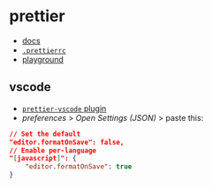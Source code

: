 # prettier

- [docs](https://prettier.io/docs/en/install.html)
- [`.prettierrc`](https://prettier.io/docs/en/configuration.html)
- [playground](https://prettier.io/playground/)

## vscode

- [`prettier-vscode` plugin](https://marketplace.visualstudio.com/items?itemName=esbenp.prettier-vscode)
- _preferences_ > _Open Settings (JSON)_ > paste this:

```json
// Set the default
"editor.formatOnSave": false,
// Enable per-language
"[javascript]": {
    "editor.formatOnSave": true
}
```
